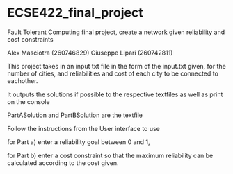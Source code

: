 # ECSE422_final_project
Fault Tolerant Computing final project, create a network given reliability and cost constraints

Alex Masciotra (260746829)
Giuseppe Lipari (260742811)

This project takes in an input txt file in the form of the input.txt given, for the
number of cities, and reliabilities and cost of each city to be connected to eachother.

It outputs the solutions if possible to the respective textfiles as well as print on the 
console

PartASolution and PartBSolution are the textfile

Follow the instructions from the User interface to use

for Part a) enter a reliability goal between 0 and 1, 

for Part b) enter a cost constraint so that the maximum reliability can be calculated
according to the cost given.

